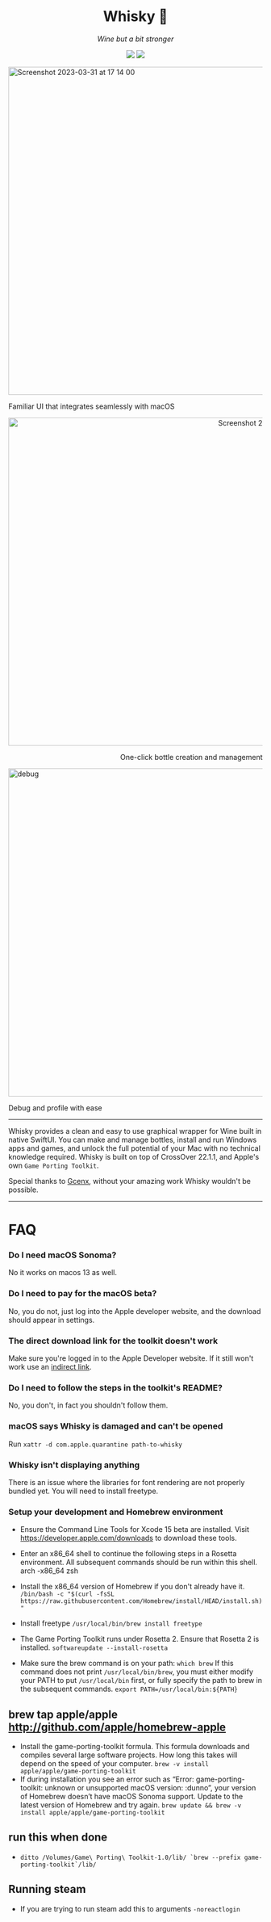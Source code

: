 <div align="center">

  # Whisky 🥃 
  *Wine but a bit stronger*
  
  ![](https://img.shields.io/github/actions/workflow/status/IsaacMarovitz/Whisky/SwiftLint.yml?style=for-the-badge)
  [![](https://img.shields.io/discord/1115955071549702235?style=for-the-badge)](https://discord.gg/WAgj8arM)
</div>

<img width="650" alt="Screenshot 2023-03-31 at 17 14 00" src="https://user-images.githubusercontent.com/42140194/229232488-dbad85f4-cecb-45e1-a182-f737fe9d2b1f.png">

Familiar UI that integrates seamlessly with macOS

<div align="right">
  <img width="650" alt="Screenshot 2023-03-31 at 17 14 22" src="https://user-images.githubusercontent.com/42140194/229232557-07f78a79-f695-45f6-be45-15a5b2f3c053.png">

  One-click bottle creation and management
</div>

<img width="650" alt="debug" src="https://user-images.githubusercontent.com/42140194/229176642-57b80801-d29b-4123-b1c2-f3b31408ffc6.png">

Debug and profile with ease

---

Whisky provides a clean and easy to use graphical wrapper for Wine built in native SwiftUI. You can make and manage bottles, install and run Windows apps and games, and unlock the full potential of your Mac with no technical knowledge required. Whisky is built on top of CrossOver 22.1.1, and Apple's own `Game Porting Toolkit`.

Special thanks to [Gcenx](https://github.com/Gcenx), without your amazing work Whisky wouldn't be possible.

---

# FAQ

### Do I need macOS Sonoma?

No it works on macos 13 as well.

### Do I need to pay for the macOS beta?

No, you do not, just log into the Apple developer website, and the download should appear in settings.

### The direct download link for the toolkit doesn't work

Make sure you're logged in to the Apple Developer website. If it still won't work use an [indirect link](https://developer.apple.com/download/all/?q=porting).

### Do I need to follow the steps in the toolkit's README?

No, you don't, in fact you shouldn't follow them.

### macOS says Whisky is damaged and can't be opened

Run `xattr -d com.apple.quarantine path-to-whisky`

### Whisky isn't displaying anything

There is an issue where the libraries for font rendering are not properly bundled yet. You will need to install freetype.


### Setup your development and Homebrew environment
- Ensure the Command Line Tools for Xcode 15 beta are installed. Visit https://developer.apple.com/downloads to download these tools.
- Enter an x86_64 shell to continue the following steps in a Rosetta environment. All subsequent commands should be run within this shell.
arch -x86_64 zsh

- Install the x86_64 version of Homebrew if you don't already have it.
`/bin/bash -c "$(curl -fsSL https://raw.githubusercontent.com/Homebrew/install/HEAD/install.sh)"`

- Install freetype `/usr/local/bin/brew install freetype`

- The Game Porting Toolkit runs under Rosetta 2. Ensure that Rosetta 2 is installed.
`softwareupdate --install-rosetta`

- Make sure the brew command is on your path:
 `which brew`
If this command does not print `/usr/local/bin/brew`, you must either modify your PATH to put `/usr/local/bin` first, or fully specify the path to brew in the subsequent commands.
`export PATH=/usr/local/bin:${PATH}`

## brew tap apple/apple http://github.com/apple/homebrew-apple
- Install the game-porting-toolkit formula. This formula downloads and compiles several large software projects. How long this takes will depend on the speed of your computer.
`brew -v install apple/apple/game-porting-toolkit`
- If during installation you see an error such as “Error: game-porting-toolkit: unknown or unsupported macOS version: :dunno”, your version of Homebrew doesn’t have macOS Sonoma support. Update to the latest version of Homebrew and try again.
`brew update && brew -v install apple/apple/game-porting-toolkit`

## run this when done
- ``ditto /Volumes/Game\ Porting\ Toolkit-1.0/lib/ `brew --prefix game-porting-toolkit`/lib/``

## Running steam 
 - If you are trying to run steam add this to arguments `-noreactlogin` 
